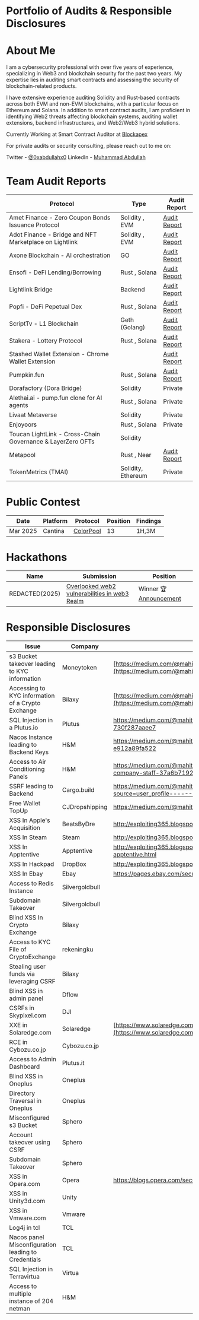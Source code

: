# Portfolio of Audits & Responsible Disclosures

# About Me
I am a cybersecurity professional with over five years of experience, specializing in Web3 and blockchain security for the past two years. My expertise lies in auditing smart contracts and assessing the security of blockchain-related products.

I have extensive experience auditing Solidity and Rust-based contracts across both EVM and non-EVM blockchains, with a particular focus on Ethereum and Solana. In addition to smart contract audits, I am proficient in identifying Web2 threats affecting blockchain systems, auditing wallet extensions, backend infrastructures, and Web2/Web3 hybrid solutions.

Currently Working at Smart Contract Auditor at [Blockapex](blockapex.io)

For private audits or security consulting, please reach out to me on:

Twitter - [@0xabdullahx0](https://x.com/0xabdullahx0)
LinkedIn - [Muhammad Abdullah](https://www.linkedin.com/in/mabdullah97/)

# Team Audit Reports
| Protocol                                               | Type           | Audit Report                                                                                                                                      |
|--------------------------------------------------------|----------------|---------------------------------------------------------------------------------------------------------------------------------------------------|
| Amet Finance - Zero Coupon Bonds Issuance Protocol     | Solidity , EVM | [Audit Report](https://github.com/BlockApex/Audit-Reports/blob/master/Amet%20Finanace%20Final%20Audit%20Report.pdf)                               |
| Adot Finance - Bridge and NFT Marketplace on Lightlink | Solidity , EVM | [Audit Report](https://github.com/BlockApex/Audit-Reports/blob/master/ADOT%20Finance-%20Final%20Audit%20Report.pdf)                               |
| Axone Blockchain - AI orchestration                    | GO             | [Audit Report](https://github.com/BlockApex/Audit-Reports/blob/master/Axone%20Blockchain%20-%20Final%20Audit%20Report.pdf)                        |
| Ensofi - DeFi Lending/Borrowing                        | Rust , Solana  | [Audit Report](https://github.com/BlockApex/Audit-Reports/blob/master/Final%20Audit%20Report%20EnsoFi%20Lending.pdf)                              |
| Lightlink Bridge                                       | Backend        | [Audit Report](https://github.com/BlockApex/Audit-Reports/blob/master/Lightlink%20Bridge%20WhiteBox%20Review%20.pdf)                              |
| Popfi - DeFi Pepetual Dex                              | Rust , Solana  | [Audit Report](https://github.com/BlockApex/Audit-Reports/blob/master/Popfi%20Solana%20Final%20Audit.pdf)                                         |
| ScriptTv - L1 Blockchain                               | Geth (Golang)  | [Audit Report](https://github.com/BlockApex/Audit-Reports/blob/master/ScripTV%20Blockchain%20Audit%20Report.pdf)                                  |
| Stakera - Lottery Protocol                             | Rust , Solana  | [Audit Report](https://github.com/BlockApex/Audit-Reports/blob/master/Stakera%20Solana%20Final%20Audit%20Report.pdf)                              |
| Stashed Wallet Extension - Chrome Wallet Extension     |                | [Audit Report](https://github.com/BlockApex/Audit-Reports/blob/master/Stashed%20Wallet%20Extension%20%20Peneting%20Report%20%20Report%20%232.pdf) |
| Pumpkin.fun                                            | Rust , Solana  | [Audit Report](https://github.com/BlockApex/Audit-Reports/blob/master/Pumpkin.fun%20Final%20Audit%20Report%20%7C%20BlockApex.pdf)                 |
| Dorafactory (Dora Bridge)| Solidity | Private | 
| Alethai.ai - pump.fun clone for AI agents              | Rust , Solana  | Private                                                                                                                                           |
| Livaat Metaverse                                       | Solidity       | Private                                                                                                                                           |
| Enjoyoors                                              | Rust , Solana  | Private                                                                                                                                           |
|Toucan LightLink - Cross-Chain Governance & LayerZero OFTs|Solidity||
|Metapool | Rust , Near| [Audit Report](https://github.com/BlockApex/Audit-Reports/blob/master/Metapool%20NEAR%20Audit%20Report.pdf)
|TokenMetrics (TMAI)| Solidity, Ethereum| Private |


# Public Contest
|Date|Platform|Protocol|Position|Findings|
|----|--------|--------|--------|--------|
|Mar 2025| Cantina| [ColorPool](https://cantina.xyz/competitions/7db75599-9dad-40aa-9fc7-e879803eea2b/leaderboard)| 13|1H,3M|

# Hackathons
|Name|Submission|Position|
|----|----------|--------|
|REDACTED(2025)|[Overlooked web2 vulnerabilities in web3 Realm](https://vigorous-clover-064.notion.site/Overlooked-web2-vulnerabilities-in-web3-Realm-1e5c1cbcc8e18046ba2cda9189deba0d)| Winner :trophy: [Announcement](https://www.helius.dev/blog/redacted-hackathon-winners#guvenkaya-web2-security-issues-in-web3-5000)
# Responsible Disclosures
| Issue                                               | Company        | Writeup/HOF                                                                                                                        |
| --------------------------------------------------- | -------------- | ---------------------------------------------------------------------------------------------------------------------------------- |
| s3 Bucket takeover leading to KYC information       | Moneytoken            | [https://medium.com/@mahitman1/i-own-your-customers-22e965761abd](https://medium.com/@mahitman1/i-own-your-customers-22e965761abd) |
| Accessing to KYC information of a Crypto Exchange   | Bilaxy            | [https://medium.com/@mahitman1/i-own-your-customers-22e965761abd](https://medium.com/@mahitman1/i-own-your-customers-22e965761abd) |
| SQL Injection in a Plutus.io                        | Plutus         | https://medium.com/@mahitman1/hacking-a-crypto-debit-card-service-730f287aaee7                                                     |
| Nacos Instance leading to Backend Keys              | H&M             | https://medium.com/@mahitman1/how-i-found-a-goldmine-but-got-no-gold-e912a89fa522                                                  |
| Access to Air Conditioning Panels                   | H&M             | https://medium.com/@mahitman1/how-attacker-could-have-suffocated-the-company-staff-37a6b7192f12                                    |
| SSRF leading to Backend                             | Cargo.build    | https://medium.com/@mahitman1/hacking-a-nft-platform-56fc59479d3b?source=user_profile---------1----------------------------        |
| Free Wallet TopUp                                   | CJDropshipping            | https://medium.com/@mahitman1/free-wallet-topups-f814bb56640f                                                                      |
| XSS In Apple's Acquisition                          | BeatsByDre     | http://exploiting365.blogspot.com/2016/03/xss-in-beatsbydrecom.html                                                                |
| XSS In Steam                                        | Steam          | http://exploiting365.blogspot.com/2016/03/xss-in-steamcommunity.html                                                               |
| XSS In Apptentive                                   | Apptentive     | http://exploiting365.blogspot.com/2016/03/cross-site-scripting-xss-in-apptentive.html                                              |
| XSS In Hackpad                                      | DropBox        | http://exploiting365.blogspot.com/2015/09/cross-site-scripting-in-hackpad.html                                                     |
| XSS In Ebay                                         | Ebay           | https://pages.ebay.com/securitycenter/security_researchers_acknowledgements.html                                                   |
| Access to Redis Instance                            | Silvergoldbull |
| Subdomain Takeover                                  | Silvergoldbull |
| Blind XSS In Crypto Exchange                        | Bilaxy            |                                                                                                                                    |
| Access to KYC File of CryptoExchange                | rekeningku     |
| Stealing user funds via leveraging CSRF             | Bilaxy            |                                                                                                                                    |
| Blind XSS in admin panel                            | Dflow          |                                                                                                                                    |
| CSRFs in Skypixel.com                               | DJI            |                                                                                                                                    |
| XXE in Solaredge.com                                | Solaredge      | [https://www.solaredge.com/bug-bounty-leaderboard](https://www.solaredge.com/bug-bounty-leaderboard)                               |
| RCE in Cybozu.co.jp                                 | Cybozu.co.jp   |
| Access to Admin Dashboard                           | Plutus.it      |                                                                                                                                    |
| Blind XSS in Oneplus                                | Oneplus        |                                                                                                                                    |
| Directory Traversal in Oneplus                      | Oneplus        |                                                                                                                                    |
| Misconfigured s3 Bucket                             | Sphero         |                                                                                                                                    |
| Account takeover using CSRF                         | Sphero         |                                                                                                                                    |
| Subdomain Takeover                                  | Sphero         |                                                                                                                                    |
| XSS in Opera.com                                    | Opera          | https://blogs.opera.com/security/2014/01/thanks-researchers-2014/                                                                  |
| XSS in Unity3d.com                                  | Unity          |                                                                                                                                    |
| XSS in Vmware.com                                   | Vmware         |                                                                                                                                    |
| Log4j in tcl                                        | TCL            |                                                                                                                                    |
| Nacos panel Misconfiguration leading to Credentials | TCL            |                                                                                                                                    |
| SQL Injection in Terravirtua                        | Virtua    |
| Access to multiple instance of 204 netman           | H&M             |                                                                                                                                    |

